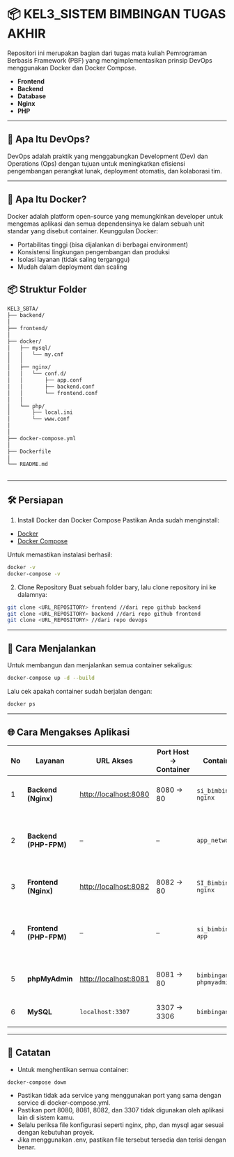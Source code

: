 # 📦 KEL3_SISTEM BIMBINGAN TUGAS AKHIR 

Repositori ini merupakan bagian dari tugas mata kuliah Pemrograman Berbasis Framework (PBF) yang mengimplementasikan prinsip DevOps menggunakan Docker dan Docker Compose.
- **Frontend**
- **Backend**
- **Database**
- **Nginx**
- **PHP**

---

## 🔧 Apa Itu DevOps?
DevOps adalah praktik yang menggabungkan Development (Dev) dan Operations (Ops) dengan tujuan untuk meningkatkan efisiensi pengembangan perangkat lunak, deployment otomatis, dan kolaborasi tim.

---

## 🐳 Apa Itu Docker?
Docker adalah platform open-source yang memungkinkan developer untuk mengemas aplikasi dan semua dependensinya ke dalam sebuah unit standar yang disebut container.
Keunggulan Docker:
- Portabilitas tinggi (bisa dijalankan di berbagai environment)
- Konsistensi lingkungan pengembangan dan produksi
- Isolasi layanan (tidak saling terganggu)
- Mudah dalam deployment dan scaling

## 📦 Struktur Folder
```bash
KEL3_SBTA/
├── backend/                     
│
├── frontend/                   
│
├── docker/                    
│   ├── mysql/                  
│   │   └── my.cnf             
│   │
│   ├── nginx/                 
│   │   └── conf.d/           
│   │       ├── app.conf          
│   │       ├── backend.conf      
│   │       └── frontend.conf     
│   │
│   └── php/                   
│       ├── local.ini         
│       └── www.conf          
│
│
├── docker-compose.yml        
│
├── Dockerfile               
│
└── README.md                 
          

```
---

## 🛠️ Persiapan

1. Install Docker dan Docker Compose
Pastikan Anda sudah menginstall:
- [Docker](https://www.docker.com/)
- [Docker Compose](https://docs.docker.com/compose/)

Untuk memastikan instalasi berhasil:
```bash
docker -v
docker-compose -v
```

2. Clone Repository
Buat sebuah folder bary, lalu clone repository ini ke dalamnya:
```bash
git clone <URL_REPOSITORY> frontend //dari repo github backend
git clone <URL_REPOSITORY> backend //dari repo github frontend
git clone <URL_REPOSITORY> //dari repo devops

```
---

## 🚀 Cara Menjalankan 
Untuk membangun dan menjalankan semua container sekaligus:
```bash
docker-compose up -d --build
```
Lalu cek apakah container sudah berjalan dengan:
```bash
docker ps
```
----

## 🌐 Cara Mengakses Aplikasi
| No | Layanan                | URL Akses                                      | Port Host → Container | Container Name             | Deskripsi                                            |
| -- | ---------------------- | ---------------------------------------------- | --------------------- | -------------------------- | ---------------------------------------------------- |
| 1  | **Backend (Nginx)**    | [http://localhost:8080](http://localhost:8080) | 8080 → 80             | `si_bimbingan_ta-nginx`    | Web server Nginx untuk backend PHP                   |
| 2  | **Backend (PHP-FPM)**  | –                                              | –                     | `app_network`              | Menjalankan kode PHP backend (tanpa akses langsung)  |
| 3  | **Frontend (Nginx)**   | [http://localhost:8082](http://localhost:8082) | 8082 → 80             | `SI_Bimbingan_TA_fe-nginx` | Web server Nginx untuk frontend PHP                  |
| 4  | **Frontend (PHP-FPM)** | –                                              | –                     | `si_bimbingan_ta_fe-app`   | Menjalankan kode PHP frontend (tanpa akses langsung) |
| 5  | **phpMyAdmin**         | [http://localhost:8081](http://localhost:8081) | 8081 → 80             | `bimbingan-phpmyadmin`     | Antarmuka GUI untuk database MySQL                   |
| 6  | **MySQL**              | `localhost:3307`                               | 3307 → 3306           | `bimbingan`                | Layanan database MySQL                               |

----

## 📌 Catatan
- Untuk menghentikan semua container:
```bash
docker-compose down
```
- Pastikan tidak ada service yang menggunakan port yang sama dengan service di docker-compose.yml.
- Pastikan port 8080, 8081, 8082, dan 3307 tidak digunakan oleh aplikasi lain di sistem kamu.
- Selalu periksa file konfigurasi seperti nginx, php, dan mysql agar sesuai dengan kebutuhan proyek.
- Jika menggunakan .env, pastikan file tersebut tersedia dan terisi dengan benar.
